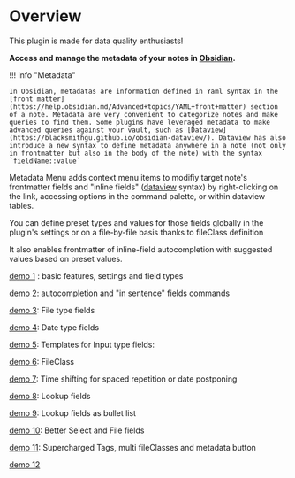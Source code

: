 # Overview

This plugin is made for data quality enthusiasts!

**Access and manage the metadata of your notes in [Obsidian](https://obsidian.md).**


!!! info "Metadata"
    
    In Obsidian, metadatas are information defined in Yaml syntax in the [front matter](https://help.obsidian.md/Advanced+topics/YAML+front+matter) section of a note. Metadata are very convenient to categorize notes and make queries to find them. Some plugins have leveraged metadata to make advanced queries against your vault, such as [Dataview](https://blacksmithgu.github.io/obsidian-dataview/). Dataview has also introduce a new syntax to define metadata anywhere in a note (not only in frontmatter but also in the body of the note) with the syntax `fieldName::value`

Metadata Menu adds context menu items to modifiy target note's frontmatter fields and "inline fields" ([dataview](https://blacksmithgu.github.io/obsidian-dataview/) syntax) by right-clicking on the link, accessing options in the command palette, or within dataview tables.

You can define preset types and values for those fields globally in the plugin's settings or on a file-by-file basis thanks to fileClass definition

It also enables frontmatter of inline-field autocompletion with suggested values based on preset values.

[demo 1](https://youtu.be/7bvIAkJf0OE) : basic features, settings and field types

[demo 2](https://youtu.be/gU-StGyDciY ): autocompletion and "in sentence" fields commands

[demo 3](https://youtu.be/sYudigxPEnY): File type fields

[demo 4](https://youtu.be/PrbYaVh7N7g): Date type fields

[demo 5](https://youtu.be/Mq2tbA0RVM8): Templates for Input type fields:

[demo 6](https://youtu.be/QxXSuh7HUZY): FileClass

[demo 7](https://youtu.be/6dEk9no269g): Time shifting for spaced repetition or date postponing

[demo 8](https://youtu.be/ad0nJf8TZP8): Lookup fields

[demo 9](https://youtu.be/zUcZWG7nWF4): Lookup fields as bullet list

[demo 10](https://youtu.be/vc55ivQuHuY): Better Select and File fields

[demo 11](https://youtu.be/I73uW8fqOZ8): Supercharged Tags, multi fileClasses and metadata button

[demo 12]()